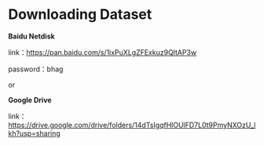 # Downloading Dataset

**Baidu Netdisk**

link：https://pan.baidu.com/s/1ixPuXLgZFExkuz9QltAP3w 

password：bhag

or

**Google Drive**

link：https://drive.google.com/drive/folders/14dTsIgqfHlOUlFD7L0t9PmyNXOzU_lkh?usp=sharing
